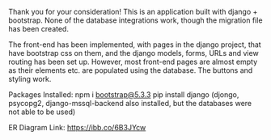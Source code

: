 Thank you for your consideration! This is an application built with django + bootstrap. None of the database integrations work, though the migration file has been created. 

The front-end has been implemented, with pages in the django project, that have bootstrap css on them, and the django models, forms, URLs and view routing has been set up. However, most front-end pages are almost empty as their <table> elements etc. are populated using the database. The buttons and styling work.

Packages Installed:
npm i bootstrap@5.3.3
pip install django
(djongo, psycopg2, django-mssql-backend also installed, but the databases were not able to be used)

ER Diagram Link: https://ibb.co/6B3JYcw
